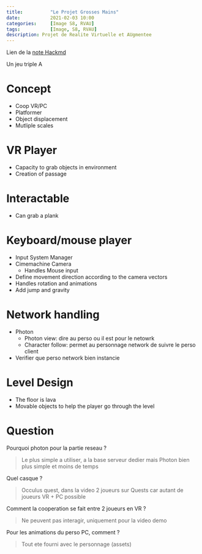 ```yaml
---
title:          "Le Projet Grosses Mains"
date:           2021-02-03 10:00
categories:     [Image S8, RVAU]
tags:           [Image, S8, RVAU]
description: Projet de Realite Virtuelle et AUgmentee
---
```

Lien de la [note Hackmd](https://hackmd.io/@lemasymasa/ByzSVy_gd)

Un jeu triple A

# Concept
* Coop VR/PC
* Platformer
* Object displacement
* Mutliple scales

# VR Player
* Capacity to grab objects in environment
* Creation of passage

# Interactable
* Can grab a plank

# Keyboard/mouse player
* Input System Manager
* Cimemachine Camera
    * Handles Mouse input
* Define movement direction according to the camera vectors
* Handles rotation and animations
* Add jump and gravity

# Network handling
* Photon
    * Photon view: dire au perso ou il est pour le netowrk
    * Character follow: permet au personnage network de suivre le perso client
* Verifier que perso network bien instancie

# Level Design
* The floor is lava
* Movable objects to help the player go through the level

# Question
Pourquoi photon pour la partie reseau ?
> Le plus simple a utiliser, a la base serveur dedier mais Photon bien plus simple et moins de temps

Quel casque ?
> Occulus quest, dans la video 2 joueurs sur Quests car autant de joueurs VR + PC possible

Comment la cooperation se fait entre 2 joueurs en VR ?
> Ne peuvent pas interagir, uniquement pour la video demo

Pour les animations du perso PC, comment ?
> Tout ete fourni avec le personnage (assets)